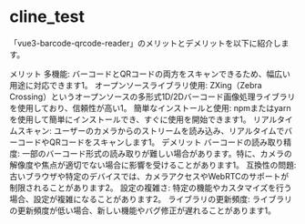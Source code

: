 # cline_test

「vue3-barcode-qrcode-reader」のメリットとデメリットを以下に紹介します。

メリット
多機能: バーコードとQRコードの両方をスキャンできるため、幅広い用途に対応できます1。
オープンソースライブラリ使用: ZXing（Zebra Crossing）というオープンソースの多形式1D/2Dバーコード画像処理ライブラリを使用しており、信頼性が高い1。
簡単なインストールと使用: npmまたはyarnを使用して簡単にインストールでき、すぐに使用を開始できます1。
リアルタイムスキャン: ユーザーのカメラからのストリームを読み込み、リアルタイムでバーコードやQRコードをスキャンします1。
デメリット
バーコードの読み取り精度: 一部のバーコード形式の読み取りが難しい場合があります。特に、カメラの解像度や焦点が適切でない場合に影響を受けることがあります1。
互換性の問題: 古いブラウザや特定のデバイスでは、カメラアクセスやWebRTCのサポートが制限されることがあります2。
設定の複雑さ: 特定の機能やカスタマイズを行う場合、設定が複雑になることがあります2。
ライブラリの更新頻度: ライブラリの更新頻度が低い場合、新しい機能やバグ修正が遅れることがあります1。

